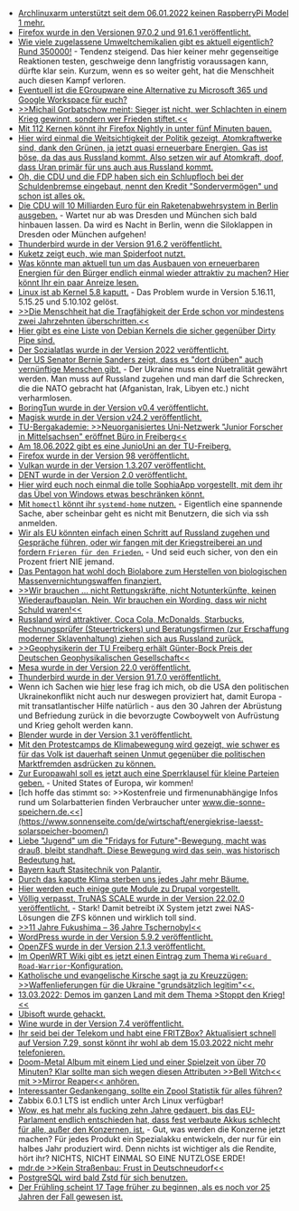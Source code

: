 * [Archlinuxarm unterstützt seit dem 06.01.2022 keinen RaspberryPi Model 1 mehr.](https://archlinuxarm.org/forum/viewtopic.php?f=7&t=15783&hilit=build+os)
* [Firefox wurde in den Versionen 97.0.2 und 91.6.1 veröffentlicht.](https://www.bleepingcomputer.com/news/security/mozilla-firefox-9702-fixes-two-actively-exploited-zero-day-bugs/)
* [Wie viele zugelassene Umweltchemikalien gibt es aktuell eigentlich? Rund 350000!](https://www.sonnenseite.com/de/umwelt/zahl-der-umweltchemikalien-wird-unbeherrschbar/) - Tendenz steigend. Das hier keiner mehr gegenseitige Reaktionen testen, geschweige denn langfristig voraussagen kann, dürfte klar sein. Kurzum, wenn es so weiter geht, hat die Menschheit auch diesen Kampf verloren.
* [Eventuell ist die EGroupware eine Alternative zu Microsoft 365 und Google Workspace für euch?](https://opensource.com/article/22/3/open-source-egroupware)
* [>>Michail Gorbatschow meint: Sieger ist nicht, wer Schlachten in einem Krieg gewinnt, sondern wer Frieden stiftet.<<](https://www.sonnenseite.com/de/franz-alt/kommentare-interviews/michail-gorbatschow-nie-wieder-krieg/)
* [Mit 112 Kernen könnt ihr Firefox Nightly in unter fünf Minuten bauen.](https://utcc.utoronto.ca/~cks/space/blog/linux/BigServerFastFirefoxBuild)
* [Hier wird einmal die Weitsichtigkeit der Politik gezeigt, Atomkraftwerke sind, dank den Grünen, ja jetzt quasi erneuerbare Energien. Gas ist böse, da das aus Russland kommt. Also setzen wir auf Atomkraft, doof, dass Uran primär für uns auch aus Russland kommt.](https://blog.fefe.de/?ts=9cdbb19e)
* [Oh, die CDU und die FDP haben sich ein Schlupfloch bei der Schuldenbremse eingebaut, nennt den Kredit "Sondervermögen" und schon ist alles ok.](https://blog.fefe.de/?ts=9cdbaa9d)
* [Die CDU will 10 Milliarden Euro für ein Raketenabwehrsystem in Berlin ausgeben.](https://blog.fefe.de/?ts=9cdbf754) - Wartet nur ab was Dresden und München sich bald hinbauen lassen. Da wird es Nacht in Berlin, wenn die Siloklappen in Dresden oder München aufgehen!
* [Thunderbird wurde in der Version 91.6.2 veröffentlicht.](https://www.borncity.com/blog/2022/03/07/thunderbird-version-91-6-2/)
* [Kuketz zeigt euch, wie man Spiderfoot nutzt.](https://www.kuketz-blog.de/spiderfoot-osint-tool-open-source-intelligence-zur-analyse-und-aufklaerung/)
* [Was könnte man aktuell tun um das Ausbauen von erneuerbaren Energien für den Bürger endlich einmal wieder attraktiv zu machen? Hier könnt Ihr ein paar Anreize lesen.](https://www.sonnenseite.com/de/politik/es-braucht-ein-erneuerbare-energien-notgesetz-een-zur-bekaempfung-der-energiekrise/)
* [Linux ist ab Kernel 5.8 kaputt.](https://www.borncity.com/blog/2022/03/08/dirty-pipe-linux-schwachstelle-ermglicht-root-zugriff/) - Das Problem wurde in Version 5.16.11, 5.15.25 und 5.10.102 gelöst.
* [>>Die Menschheit hat die Tragfähigkeit der Erde schon vor mindestens zwei Jahrzehnten überschritten.<<](https://www.sonnenseite.com/de/zukunft/club-of-rome-es-gibt-sie-die-grenzen-des-wachstums/)
* [Hier gibt es eine Liste von Debian Kernels die sicher gegenüber Dirty Pipe sind.](https://security-tracker.debian.org/tracker/CVE-2022-0847)
* [Der Sozialatlas wurde in der Version 2022 veröffentlicht.](https://www.sonnenseite.com/de/tipps/sozialatlas-zeigt-herausforderungen-fuer-den-sozialen-zusammenhalt/)
* [Der US Senator Bernie Sanders zeigt, dass es "dort drüben" auch vernünftige Menschen gibt.](https://weltnetz.tv/video/2598-us-senator-bernie-sanders-fordert-die-neutralitaet-der-ukraine) - Der Ukraine muss eine Nuetralität gewährt werden. Man muss auf Russland zugehen und man darf die Schrecken, die die NATO gebracht hat (Afganistan, Irak, Libyen etc.) nicht verharmlosen.
* [BoringTun wurde in der Version v0.4 veröffentlicht.](https://www.phoronix.com/scan.php?page=news_item&px=BoringTun-0.4-Released)
* [Magisk wurde in der Version v24.2 veröffentlicht.](https://github.com/topjohnwu/Magisk/releases/tag/v24.2)
* [TU-Bergakademie: >>Neuorganisiertes Uni-Netzwerk "Junior Forscher in Mittelsachsen" eröffnet Büro in Freiberg<<](https://tu-freiberg.de/presse/neuorganisiertes-uni-netzwerk-junior-forscher-in-mittelsachsen-eroeffnet-buero-in-freiberg)
* [Am 18.06.2022 gibt es eine JunioUni an der TU-Freiberg.](https://tu-freiberg.de/junioruni)
* [Firefox wurde in der Version 98 veröffentlicht.](https://lwn.net/Articles/887162/)
* [Vulkan wurde in der Version 1.3.207 veröffentlicht.](https://www.phoronix.com/scan.php?page=news_item&px=Vulkan-1.3.207-Released)
* [DENT wurde in der Version 2.0 veröffentlicht.](https://lwn.net/Articles/887213/)
* [Hier wird euch noch einmal die tolle SophiaApp vorgestellt, mit dem ihr das Übel von Windows etwas beschränken könnt.](https://4sysops.com/archives/sophiapp-tweak-windows-10-settings-with-a-gui/)
* [Mit `homectl` könnt ihr `systemd-home` nutzen.](https://opensource.com/article/22/3/manage-users-home-directory-systemd-homed) - Eigentlich eine spannende Sache, aber scheinbar geht es nicht mit Benutzern, die sich via ssh anmelden.
* [Wir als EU könnten einfach einen Schritt auf Russland zugehen und Gespräche führen, oder wir fangen mit der Kriegstreiberei an und fordern `Frieren für den Frieden`.](https://blog.fefe.de/?ts=9cd65876) - Und seid euch sicher, von den ein Prozent friert NIE jemand.
* [Das Pentagon hat wohl doch Biolabore zum Herstellen von biologischen Massenvernichtungswaffen finanziert.](https://blog.fefe.de/?ts=9cd65613)
* [>>Wir brauchen ... nicht Rettungskräfte, nicht Notunterkünfte, keinen Wiederaufbauplan. Nein. Wir brauchen ein Wording, dass wir nicht Schuld waren!<<](https://blog.fefe.de/?ts=9cd649f1)
* [Russland wird attraktiver, Coca Cola, McDonalds, Starbucks, Rechnungsprüfer (Steuertrickers) und Beratungsfirmen (zur Erschaffung moderner Sklavenhaltung) ziehen sich aus Russland zurück.](https://blog.fefe.de/?ts=9cd93319)
* [>>Geophysikerin der TU Freiberg erhält Günter-Bock Preis der Deutschen Geophysikalischen Gesellschaft<<](https://tu-freiberg.de/presse/geophysikerin-der-tu-freiberg-erhaelt-guenter-bock-preis-der-deutschen-geophysikalischen-gese)
* [Mesa wurde in der Version 22.0 veröffentlicht.](https://www.phoronix.com/scan.php?page=news_item&px=Mesa-22.0-Released)
* [Thunderbird wurde in der Version 91.7.0 veröffentlicht.](https://www.borncity.com/blog/2022/03/09/thunderbird-version-91-7-0/)
* Wenn ich Sachen wie [hier](https://verfassungsblog.de/ausgesetzte-wehrpflicht/) lese frag ich mich, ob die USA den politischen Ukrainekonflikt nicht auch nur deswegen proviziert hat, damit Europa - mit transatlantischer Hilfe natürlich - aus den 30 Jahren der Abrüstung und Befriedung zurück in die bevorzugte Cowboywelt von Aufrüstung und Krieg geholt werden kann.
* [Blender wurde in der Version 3.1 veröffentlicht.](https://lwn.net/Articles/887359/)
* [Mit den Protestcamps de Klimabewegung wird gezeigt, wie schwer es für das Volk ist dauerhaft seinen Unmut gegenüber die politischen Marktfremden asdrücken zu können.](https://freiheitsrechte.org/klimacamps/)
* [Zur Europawahl soll es jetzt auch eine Sperrklausel für kleine Parteien geben.](https://www.patrick-breyer.de/affront-gegen-bundesverfassungsgericht-sperrklausel-zur-europawahl-soll-ueber-bruessel-durchgedrueckt-werden/) - United States of Europa, wir kommen!
* [Ich hoffe das stimmt so: >>Kostenfreie und firmenunabhängige Infos rund um Solarbatterien finden Verbraucher unter www.die-sonne-speichern.de.<<](https://www.sonnenseite.com/de/wirtschaft/energiekrise-laesst-solarspeicher-boomen/)
* [Liebe "Jugend" um die "Fridays for Future"-Bewegung, macht was drauß, bleibt standhaft. Diese Bewegung wird das sein, was historisch Bedeutung hat.](https://freiheitsrechte.org/klimacamps-interview-luca-salis/)
* [Bayern kauft Stasitechnik von Palantir.](https://netzpolitik.org/2022/umstrittener-ueberwachungskonzern-bayerns-polizei-setzt-bald-software-von-palantir-ein/)
* [Durch das kaputte Klima sterben uns jedes Jahr mehr Bäume.](https://www.sonnenseite.com/de/umwelt/waldverluste-beispiellos/)
* [Hier werden euch einige gute Module zu Drupal vorgestellt.](https://opensource.com/article/22/3/drupal-advanced-blogging-platform)
* [Völlig verpasst, TruNAS SCALE wurde in der Version 22.02.0 veröffentlicht.](https://www.truenas.com/community/threads/truenas-scale-22-02-0-angelfish-release.99233/) - Stark! Damit betreibt iX System jetzt zwei NAS-Lösungen die ZFS können und wirklich toll sind.
* [>>11 Jahre Fukushima – 36 Jahre Tschernobyl<<](https://www.sonnenseite.com/de/politik/11-jahre-fukushima-36-jahre-tschernobyl/)
* [WordPress wurde in der Version 5.9.2 veröffentlicht.](https://wordpress.org/news/2022/03/wordpress-5-9-2-security-maintenance-release/)
* [OpenZFS wurde in der Version 2.1.3 veröffentlicht.](https://www.phoronix.com/scan.php?page=news_item&px=OpenZFS-2.1.3)
* [Im OpenWRT Wiki gibt es jetzt einen Eintrag zum Thema `WireGuard Road-Warrior`-Konfiguration.](https://openwrt.org/docs/guide-user/services/vpn/wireguard/road-warrior)
* [Katholische und evangelische Kirsche sagt ja zu Kreuzzügen: >>Waffenlieferungen für die Ukraine "grundsätzlich legitim"<<.](https://blog.fefe.de/?ts=9cd49a21)
* [13.03.2022: Demos im ganzen Land mit dem Thema >Stoppt  den Krieg!<<](https://www.sonnenseite.com/de/politik/grossdemos-fuer-den-frieden-2/)
* [Ubisoft wurde gehackt.](https://www.borncity.com/blog/2022/03/12/ubisoft-durch-lapsus-cyber-gang-gehackt-mrz-2022/)
* [Wine wurde in der Version 7.4 veröffentlicht.](https://www.phoronix.com/scan.php?page=news_item&px=Wine-7.4-Released)
* [Ihr seid bei der Telekom und habt eine FRITZBox? Aktualisiert schnell auf Version 7.29, sonst könnt ihr wohl ab dem 15.03.2022 nicht mehr telefonieren.](https://www.borncity.com/blog/2022/03/12/achtung-telekom-kunden-fritzboxen-bentigen-ab-15-3-2022-fritzos-7-29-zum-telefonieren/)
* [Doom-Metal Album mit einem Lied und einer Spielzeit von über 70 Minuten? Klar sollte man sich wegen diesen Attributen >>Bell Witch<< mit >>Mirror Reaper<< anhören.](https://tuxproject.de/blog/2022/03/kurzkritik-bell-witch-mirror-reaper/)
* [Interessanter Gedankengang, sollte ein Zpool Statistik für alles führen?](https://utcc.utoronto.ca/~cks/space/blog/solaris/ZFSPoolErrorCountHistory)
* Zabbix 6.0.1 LTS ist endlich unter Arch Linux verfügbar!
* [Wow, es hat mehr als fucking zehn Jahre gedauert, bis das EU-Parlament endlich entschieden hat, dass fest verbaute Akkus schlecht für alle, außer den Konzernen, ist.](https://www.borncity.com/blog/2022/03/13/endlich-eu-parlament-beschliet-verbot-fest-verbauter-akkus/) - Gut, was werden die Konzerne jetzt machen? Für jedes Produkt ein Spezialakku entwickeln, der nur für ein halbes Jahr produziert wird. Denn nichts ist wichtiger als die Rendite, hört ihr? NICHTS, NICHT EINMAL SO EINE NUTZLOSE ERDE!
* [mdr.de >>Kein Straßenbau: Frust in Deutschneudorf<<](https://www.mdr.de/nachrichten/sachsen/chemnitz/freiberg/aerger-kein-strassenbau-deutschneudorf-100.html)
* [PostgreSQL wird bald Zstd für sich benutzen.](https://www.phoronix.com/scan.php?page=news_item&px=PostgreSQL-More-Zstd)
* [Der Frühling scheint 17 Tage früher zu beginnen, als es noch vor 25 Jahren der Fall gewesen ist.](https://www.sonnenseite.com/de/umwelt/frueher-fruehling/)

